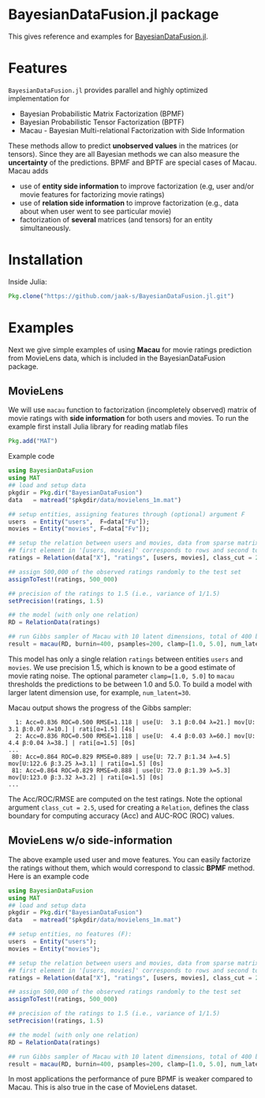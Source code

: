 # BayesianDataFusion.jl package

This gives reference and examples for [BayesianDataFusion.jl](https://github.com/jaak-s/BayesianDataFusion.jl).

# Features
`BayesianDataFusion.jl` provides parallel and highly optimized implementation for

*  Bayesian Probabilistic Matrix Factorization (BPMF)
*  Bayesian Probabilistic Tensor Factorization (BPTF)
*  Macau - Bayesian Multi-relational Factorization with Side Information

These methods allow to predict **unobserved values** in the matrices (or tensors). Since they are all Bayesian methods we can also measure the **uncertainty** of the predictions. BPMF and BPTF are special cases of Macau. Macau adds

*  use of **entity side information** to improve factorization (e.g, user and/or movie features for factorizing movie ratings)
*  use of **relation side information** to improve factorization  (e.g., data about when user went to see particular movie)
*  factorization of **several** matrices (and tensors) for an entity simultaneously.

# Installation
Inside Julia:
```julia
Pkg.clone("https://github.com/jaak-s/BayesianDataFusion.jl.git")
```

# Examples
Next we give simple examples of using **Macau** for movie ratings prediction from MovieLens data, which is included in the BayesianDataFusion package.

## MovieLens
We will use `macau` function to factorization (incompletely observed) matrix of movie ratings with **side information** for both users and movies. To run the example first install Julia library for reading matlab files
```julia
Pkg.add("MAT")
```
Example code
```julia
using BayesianDataFusion
using MAT
## load and setup data
pkgdir = Pkg.dir("BayesianDataFusion")
data   = matread("$pkgdir/data/movielens_1m.mat")

## setup entities, assigning features through (optional) argument F
users  = Entity("users",  F=data["Fu"]);
movies = Entity("movies", F=data["Fv"]);

## setup the relation between users and movies, data from sparse matrix data["X"]
## first element in '[users, movies]' corresponds to rows and second to columns of data["X"]
ratings = Relation(data["X"], "ratings", [users, movies], class_cut = 2.5);

## assign 500,000 of the observed ratings randomly to the test set
assignToTest!(ratings, 500_000)

## precision of the ratings to 1.5 (i.e., variance of 1/1.5)
setPrecision!(ratings, 1.5)

## the model (with only one relation)
RD = RelationData(ratings)

## run Gibbs sampler of Macau with 10 latent dimensions, total of 400 burnin and 200 posterior samples
result = macau(RD, burnin=400, psamples=200, clamp=[1.0, 5.0], num_latent=10)
```
This model has only a single relation `ratings` between entities `users` and `movies`.
We use precision 1.5, which is known to be a good estimate of movie rating noise.
The optional parameter `clamp=[1.0, 5.0]` to `macau` thresholds the predictions to be between 1.0 and 5.0.
To build a model with larger latent dimension use, for example, `num_latent=30`.

Macau output shows the progress of the Gibbs sampler:
```
  1: Acc=0.836 ROC=0.500 RMSE=1.118 | use[U:  3.1 β:0.04 λ=21.] mov[U:  3.1 β:0.07 λ=10.] | rati[α=1.5] [4s]
  2: Acc=0.836 ROC=0.500 RMSE=1.118 | use[U:  4.4 β:0.03 λ=60.] mov[U:  4.4 β:0.04 λ=38.] | rati[α=1.5] [0s]
...
 80: Acc=0.864 ROC=0.829 RMSE=0.889 | use[U: 72.7 β:1.34 λ=4.5] mov[U:122.6 β:3.25 λ=3.1] | rati[α=1.5] [0s]
 81: Acc=0.864 ROC=0.829 RMSE=0.888 | use[U: 73.0 β:1.39 λ=5.3] mov[U:123.0 β:3.32 λ=3.2] | rati[α=1.5] [0s]
...
```
The Acc/ROC/RMSE are computed on the test ratings. Note the optional argument `class_cut = 2.5`, used for creating a `Relation`, defines the class boundary for computing accuracy (Acc) and AUC-ROC (ROC) values. 

## MovieLens w/o side-information
The above example used user and move features. You can easily factorize the ratings without them, which would correspond to classic **BPMF** method. Here is an example code
```julia
using BayesianDataFusion
using MAT
## load and setup data
pkgdir = Pkg.dir("BayesianDataFusion")
data   = matread("$pkgdir/data/movielens_1m.mat")

## setup entities, no features (F):
users  = Entity("users");
movies = Entity("movies");

## setup the relation between users and movies, data from sparse matrix data["X"]
## first element in '[users, movies]' corresponds to rows and second to columns of data["X"]
ratings = Relation(data["X"], "ratings", [users, movies], class_cut = 2.5);

## assign 500,000 of the observed ratings randomly to the test set
assignToTest!(ratings, 500_000)

## precision of the ratings to 1.5 (i.e., variance of 1/1.5)
setPrecision!(ratings, 1.5)

## the model (with only one relation)
RD = RelationData(ratings)

## run Gibbs sampler of Macau with 10 latent dimensions, total of 400 burnin and 200 posterior samples
result = macau(RD, burnin=400, psamples=200, clamp=[1.0, 5.0], num_latent=10)
```
In most applications the performance of pure BPMF is weaker compared to Macau. This is also true in the case of MovieLens dataset.
